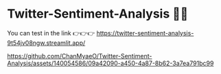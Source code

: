 # Twitter-Sentiment-Analysis 🦄🦄

You can test in the link 
👉👉👉
https://twitter-sentiment-analysis-9t54jv08ngw.streamlit.app/


https://github.com/ChanMyaeO/Twitter-Sentiment-Analysis/assets/140054586/09a42090-a450-4a87-8b62-3a7ea791bc99
